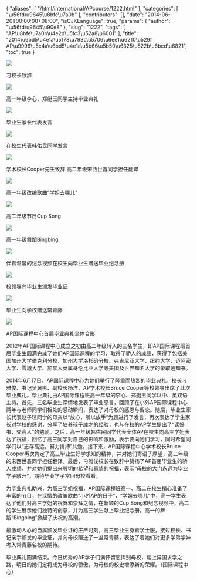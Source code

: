 {
    "aliases": [
        "/html/international/APcourse/1222.html"
    ],
    "categories": [
        "\u56fd\u9645\u8bfe\u7a0b"
    ],
    "contributors": [],
    "date": "2014-06-20T00:00:00+08:00",
    "isCJKLanguage": true,
    "params": {
        "author": "\u56fd\u9645\u90e8"
    },
    "slug": "1222",
    "tags": [
        "AP\u8bfe\u7a0b\u4e2d\u5fc3\u52a8\u6001"
    ],
    "title": "2014\u6bd5\u4e1a\u5178\u793c\u5706\u6ee1\u6210\u529f  AP\u9996\u5c4a\u6bd5\u4e1a\u5b66\u5b50\u6325\u522b\u6bcd\u6821",
    "toc": true
}

![](https://cdn.tfls.online/mirror/full/530df1a6dab6c618ae8c39d54a38c2f55d62ae8d.jpg)




刁校长致辞




![](https://cdn.tfls.online/mirror/full/88d80533020a72684e22cbd615187542ad7c2552.jpg)




高一年级李心、郑艇玉同学主持毕业典礼




![](https://cdn.tfls.online/mirror/full/982a5d9516ce60fb84af9bc2e302f39daf923d34.jpg)




毕业生家长代表发言




![](https://cdn.tfls.online/mirror/full/76630c825e782ff1201d40f08b3ac6c2b8148e2c.jpg)




在校生代表韩佑民同学发言




![](https://cdn.tfls.online/mirror/full/379c3a800d8bd03d1df1b234229838069f3f51a7.jpg)




学术校长Cooper先生致辞 高二年级宋西世鑫同学担任翻译




![](https://cdn.tfls.online/mirror/full/5240b2879c30cafb43bd3ad44273060981b965c2.jpg)




高一年级改编歌曲“学姐去哪儿”




![](https://cdn.tfls.online/mirror/full/4696466f1c44ee77dfd0fd9db274357b53fa3f38.jpg)




高二年级节目Cup Song




![](https://cdn.tfls.online/mirror/full/6d965a96e4567157442a67f967d75438872ce3cb.jpg)




高一年级舞蹈Bingbing




![](https://cdn.tfls.online/mirror/full/cc967588b0d76cc61c27fa7d71d507dfe7095d22.jpg)




伴着温馨的纪念视频在校生向毕业生赠送毕业纪念册




![](http://www.tfls.cn/images/140623/1-14062309535A27.JPG)




校领导向毕业生颁发毕业证




![](https://cdn.tfls.online/mirror/full/de9394f9ecd631bb35df8b6705aa1087c8283435.jpg)




毕业生向学校赠送常青藤




![](https://cdn.tfls.online/mirror/full/03e5a1809d4f1e967d4b07e5be0cf31b60a1ab13.jpg)




AP国际课程中心首届毕业典礼全体合影




2012年AP国际课程中心成立之初由高二年级转入的三名学生，即AP国际课程班首届毕业生圆满完成了她们AP国际课程的学习，取得了骄人的成绩，获得了包括美国加州大学伯克利分校、加州大学洛杉矶分校、弗吉尼亚大学、纽约大学、迈阿密大学、雪城大学、加拿大英属哥伦比亚大学等美国及世界知名大学的录取通知书。




2014年6月17日，AP国际课程中心为她们举行了隆重而热烈的毕业典礼。校长刁雅俊、书记吴翼彬、副校长杨洋、AP学术校长Bruce Cooper等校领导出席了此次毕业典礼。毕业典礼由AP国际课程班高一年级的李心、郑艇玉同学以中、英双语主持。首先，三名毕业生深情地发表了毕业感言，回顾了在小外AP国际课程中心两年与老师同学们相处的感动瞬间，表达了对母校的感恩与留恋。随后，毕业生家长代表赵子瑄同学的母亲以“放心，所以放手”为题进行了发言，再次表达了学生家长对学校的感谢，分享了培养孩子成才的经验，也与在校的AP学生提出了“读好书，交高人”的勉励。之后，高一年级韩佑民同学代表全体AP在校生向高三学姐表达了祝福，回忆了高三同学对自己的影响和激励，表示要向她们学习，同时希望同学们以“志存高远，努力拼搏”共勉。接下来，AP国际课程中心学术校长Bruce Cooper再次肯定了高三毕业生好学求知的精神，并对她们寄语了厚望，高二年级的宋西世鑫同学担任翻译。最后，刁雅俊校长在致辞中赞扬了AP首届毕业生的骄人成绩，并对她们提出来殷切的希望和真挚的祝福，表示“母校的大门永远为毕业学子敞开”，期待毕业学子常回母校看看。




为毕业典礼助兴，为高三学姐祝福，AP国际课程班高一、高二在校生精心准备了丰富的节目，在深情的改编歌曲“小外AP的日子”，“学姐去哪儿”中，高一学生表达了他们对高三学姐的祝贺和崇拜之情，在新颖的Cup Song和纪念视频中，高二的学生展示他们独特的创意，并为高三学生献上毕业纪念册。高一的舞蹈“Bingbing”掀起了庆祝的高潮。




最激动人心的当属颁发毕业证的庄严时刻，高三毕业生身着学士服，接过校长、书记亲手颁发的毕业证，并向母校赠送了一盆常青藤，表达了着她们对更多学弟学妹考入常青藤名校的期待。




毕业典礼圆满结束。今日优秀的AP学子们满怀留恋挥别母校，踏上异国求学之路，明日的她们定将成为母校的骄傲，为母校的校史增添新的荣耀。（国际课程中心）




  



